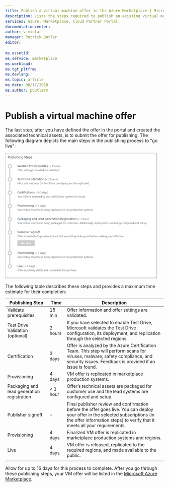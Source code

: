```yaml
---
title: Publish a virtual machine offer in the Azure Marketplace | Microsoft Docs
description: Lists the steps required to publish an existing virtual machine offer onto the Azure Marketplace.
services: Azure, Marketplace, Cloud Partner Portal, 
documentationcenter:
author: v-miclar
manager: Patrick.Butler  
editor:

ms.assetid: 
ms.service: marketplace
ms.workload: 
ms.tgt_pltfrm: 
ms.devlang: 
ms.topic: article
ms.date: 08/17/2018
ms.author: pbutlerm
---
```


# Publish a virtual machine offer

 The last step, after you have defined the offer in the portal and created the associated technical assets, is to submit the offer for publishing. The following diagram depicts the main steps in the publishing process to "go live":

![Publishing steps for virtual machine offer](./media/publishvm_013.png)

The following table describes these steps and provides a maximum time estimate for their completion:
<!-- we need to tell them that if an offer seems stuck in a step, to know that they should file a support ticket (link to support ticket doc) -->


|  **Publishing Step**           | **Time**    | **Description**                                                            |
|  -------------------           | --------    | ---------------                                                            |
| Validate prerequisites         | 15 min   | Offer information and offer settings are validated.                        |
| Test Drive Validation (optional) | 2 hours | If you have selected to enable Test Drive, Microsoft validates the Test Drive configuration, its deployment, and replication through the selected regions. |
| Certification                  | 3 days | Offer is analyzed by the Azure Certification Team. This step will perform scans for viruses, malware, safety compliance, and security issues. Feedback is provided if an issue is found. |
| Provisioning                   | 4 days   | VM offer is replicated in marketplace production systems.               |
| Packaging and lead generation registration | \< 1 hour  | Offer’s technical assets are packaged for customer use and the lead systems are configured and setup. |
|  Publisher signoff             |  -        | Final publisher review and confirmation before the offer goes live. You can deploy your offer in the selected subscriptions (in the offer information steps) to verify that it meets all your requirements.  |
| Provisioning                   | 4 days | Finalized VM offer is replicated in marketplace production systems and regions. | 
| Live                           | 4 days | VM offer is released, replicated to the required regions, and made available to the public. |
|  |  |

Allow for up to 16 days for this process to complete.  After you go through these publishing steps, your VM offer will be listed in the [Microsoft Azure Marketplace](https://azuremarketplace.microsoft.com/marketplace/). 

